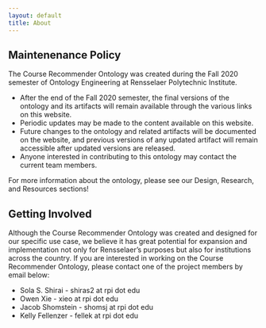 ```yaml
---
layout: default
title: About
---
```


## Maintenenance Policy

The Course Recommender Ontology was created during the Fall 2020 semester of Ontology Engineering at Rensselaer Polytechnic Institute.

- After the end of the Fall 2020 semester, the final versions of the ontology and its artifacts will remain available
through the various links on this website.
- Periodic updates may be made to the content available on this website.
- Future changes to the ontology and related artifacts will be documented on the website, and previous versions of
 any updated artifact will remain accessible after updated versions are released. 
- Anyone interested in contributing to this ontology may contact the current team members.

For more information about the ontology, please see our Design, Research, and Resources sections!

## Getting Involved

Although the Course Recommender Ontology was created and designed for our specific use case, we believe it has great 
potential for expansion and implementation not only for Rensselaer’s purposes but also for institutions across the
country. If you are interested in working on the Course Recommender Ontology, please contact one of the project 
members by email below:

- Sola S. Shirai - shiras2 at rpi dot edu
- Owen Xie  - xieo at rpi dot edu
- Jacob Shomstein - shomsj at rpi dot edu
- Kelly Fellenzer - fellek at rpi dot edu
